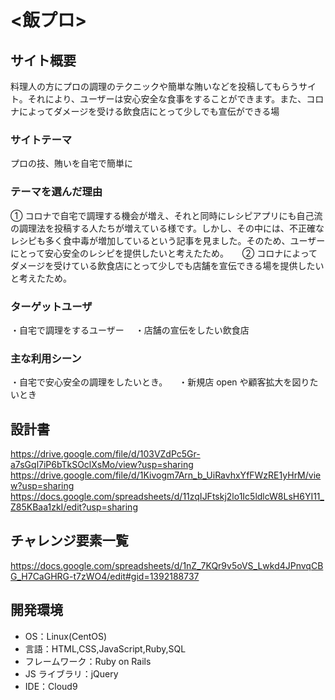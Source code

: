 # <飯プロ>

## サイト概要

料理人の方にプロの調理のテクニックや簡単な賄いなどを投稿してもらうサイト。それにより、ユーザーは安心安全な食事をすることができます。また、コロナによってダメージを受ける飲食店にとって少しでも宣伝ができる場

### サイトテーマ

プロの技、賄いを自宅で簡単に

### テーマを選んだ理由

① コロナで自宅で調理する機会が増え、それと同時にレシピアプリにも自己流の調理法を投稿する人たちが増えている様です。しかし、その中には、不正確なレシピも多く食中毒が増加しているという記事を見ました。そのため、ユーザーにとって安心安全のレシピを提供したいと考えたため。
　 ② コロナによってダメージを受けている飲食店にとって少しでも店舗を宣伝できる場を提供したいと考えたため。

### ターゲットユーザ

・自宅で調理をするユーザー
　・店舗の宣伝をしたい飲食店

### 主な利用シーン

・自宅で安心安全の調理をしたいとき。
　・新規店 open や顧客拡大を図りたいとき

## 設計書

https://drive.google.com/file/d/103VZdPc5Gr-a7sGql7iP6bTkSOclXsMo/view?usp=sharing
https://drive.google.com/file/d/1Kivogm7Arn_b_UiRavhxYfFWzRE1yHrM/view?usp=sharing
https://docs.google.com/spreadsheets/d/11zqIJFtskj2lo1Ic5ldlcW8LsH6YI11_Z85KBaa1zkI/edit?usp=sharing

## チャレンジ要素一覧

https://docs.google.com/spreadsheets/d/1nZ_7KQr9v5oVS_Lwkd4JPnvqCBG_H7CaGHRG-t7zWO4/edit#gid=1392188737

## 開発環境

- OS：Linux(CentOS)
- 言語：HTML,CSS,JavaScript,Ruby,SQL
- フレームワーク：Ruby on Rails
- JS ライブラリ：jQuery
- IDE：Cloud9
